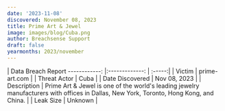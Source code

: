 ```yaml
---
date: '2023-11-08'
discovered: November 08, 2023
title: Prime Art & Jewel
image: images/blog/Cuba.png
author: Breachsense Support
draft: false
yearmonths: 2023/november
---
```



| Data Breach Report
------------:     |:-------------:    | :-----:|
| Victim      | prime-art.com      | 
| Threat Actor      | Cuba      | 
| Date Discovered      | Nov 08, 2023      | 
| Description      | Prime Art & Jewel is one of the world's leading jewelry manufacturers with offices in Dallas, New York, Toronto, Hong Kong, and China.      | 
| Leak Size      | Unknown      | 

